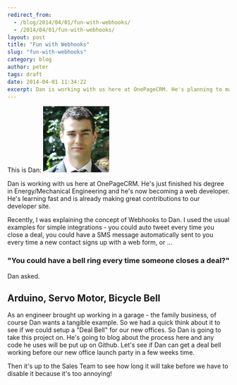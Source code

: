 ```yaml
---
redirect_from:
  - /blog/2014/04/01/fun-with-webhooks/
  - /2014/04/01/fun-with-webhooks/
layout: post
title: "Fun with Webhooks"
slug: "fun-with-webhooks"
category: blog
author: peter
tags: draft
date: 2014-04-01 11:34:22
excerpt: Dan is working with us here at OnePageCRM. He's planning to make a 'deal bell' that rings when someone closes a deal in OnePageCRM.
---
```



This is Dan: <img  alt="Dan Author"  class="img-responsive" src="/assets/images/authors/dan.jpg"/>

Dan is working with us here at OnePageCRM. He's just finished his degree in Energy/Mechanical Engineering and he's now becoming a web developer.
He's learning fast and is already making great contributions to our developer site.

Recently, I was explaining the concept of Webhooks to Dan. I used the usual examples for simple integrations - you could auto tweet every time you close a deal, you could have a SMS message automatically sent to you every time a new contact signs up with a web form, or ...

### "You could have a bell ring every time someone closes a deal?" 
Dan asked.


## Arduino, Servo Motor, Bicycle Bell

As an engineer brought up working in a garage - the family business, of course Dan wants a tangible example. So we had a quick think about it to see if we could setup a "Deal Bell" for our new offices. 
So Dan is going to take this project on. He's going to blog about the process here and any code he uses will be put up on Github.
Let's see if Dan can get a deal bell working before our new office launch party in a few weeks time.

Then it's up to the Sales Team to see how long it will take before we have to disable it because it's too annoying!